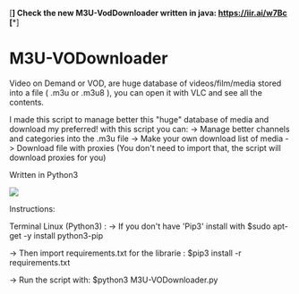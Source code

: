 [**] Check the new M3U-VodDownloader written in java: https://iir.ai/w7Bc [***]

# M3U-VODownloader
Video on Demand or VOD, are huge database of videos/film/media stored into a file ( .m3u or .m3u8 ), you can open it with VLC and see all the contents.

I made this script to manage better this "huge" database of media and download my preferred!
with this script you can:
  -> Manage better channels and categories into the .m3u file
  -> Make your own download list of media
  -> Download file with proxies (You don't need to import that, the script will download proxies for you)

Written in Python3

<img src="https://s5.gifyu.com/images/VodDownloaderm3u.gif">

Instructions:

Terminal Linux (Python3) : 
-> If you don't have 'Pip3' install with 
    $sudo apt-get -y install python3-pip
  
-> Then import requirements.txt for the librarie :
    $pip3 install -r requirements.txt 
    
-> Run the script with:
    $python3 M3U-VODownloader.py

